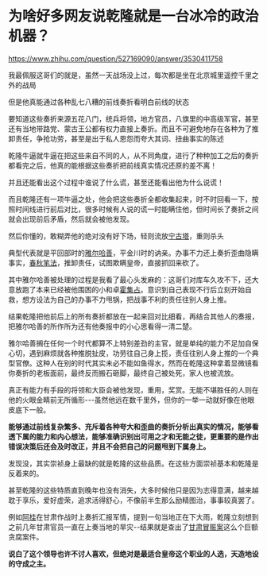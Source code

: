 # 为啥好多网友说乾隆就是一台冰冷的政治机器？

https://www.zhihu.com/question/527169090/answer/3530411758

我最佩服这哥们的就是，虽然一天战场没上过，每次都是坐在北京城里遥控千里之外的战局

但是他真能通过各种乱七八糟的前线奏折看明白前线的状态

要知道这些奏折来源五花八门，统兵将领，地方官员，八旗里的中高级军官，甚至还有当地带路党、蒙古王公都有权力直接上奏折。而且不可避免地存在各种为了推卸责任，争抢功劳，甚至是出于私人恩怨而夸大其词、扭曲事实的陈述

乾隆牛逼就牛逼在把这些来自不同的人，从不同角度，进行了种种加工之后的奏折都看完之后，他真的能根据这些奏折把前线真实情况还原的差不离！

并且还能看出这个过程中谁说了什么谎，甚至还能看出他为什么说谎！

而且乾隆还有一项牛逼之处，他会把这些奏折全都收集起来，时不时回看一下，按照时间线进行前后对比，很多时候有人说的谎一时能瞒住他，但时间长了奏折之间就会出现前后矛盾，然后就会被他发现。

然后你懂的，敢糊弄他的绝对没有好下场，轻则流放[宁古塔](https://www.zhihu.com/search?q=%E5%AE%81%E5%8F%A4%E5%A1%94&search_source=Entity&hybrid_search_source=Entity&hybrid_search_extra=%7B%22sourceType%22%3A%22answer%22%2C%22sourceId%22%3A3530411758%7D)，重则杀头

典型代表就是平回部时的[雅尔哈善](https://www.zhihu.com/search?q=%E9%9B%85%E5%B0%94%E5%93%88%E5%96%84&search_source=Entity&hybrid_search_source=Entity&hybrid_search_extra=%7B%22sourceType%22%3A%22answer%22%2C%22sourceId%22%3A3530411758%7D)，平金川时的讷亲。办事不力还上奏折歪曲隐瞒事实，[春秋笔法](https://www.zhihu.com/search?q=%E6%98%A5%E7%A7%8B%E7%AC%94%E6%B3%95&search_source=Entity&hybrid_search_source=Entity&hybrid_search_extra=%7B%22sourceType%22%3A%22answer%22%2C%22sourceId%22%3A3530411758%7D)，推卸责任，试图欺瞒皇帝，直接抓回来砍了。

其中雅尔哈善被处理的过程是我看了最心头发麻的：这哥们对库车久攻不下，还大意放跑了本来已经被他围困的小和卓[霍集占](https://www.zhihu.com/search?q=%E9%9C%8D%E9%9B%86%E5%8D%A0&search_source=Entity&hybrid_search_source=Entity&hybrid_search_extra=%7B%22sourceType%22%3A%22answer%22%2C%22sourceId%22%3A3530411758%7D)。意识到自己表现不行后立刻开始自救，想方设法为自己的办事不力甩锅，把战事不利的责任往别人身上推。

结果乾隆把他前后上的所有奏折都放在一起来回对比细看，再结合其他人的奏报，把雅尔哈善的所作所为还有他奏报中的小心思看得一清二楚。

雅尔哈善搁在任何一个时代都算不上特别差劲的主官，就是单纯的能力不足加自保心切，遇到麻烦就各种推脱扯皮，功劳往自己身上揽，责任往别人身上推的一个典型官僚。这种人在别的时代其实未必不能如鱼得水，然而在乾隆这种拿着显微镜看你奏折的老板面前，最终反而搬石砸脚，最终自己被处死，家人也被流放。

真正有能力有手段的将领和大臣会被他发现，重用，奖赏。无能不堪胜任的人则在他的火眼金睛前无所循形---虽然他远在数千里外，但你的一举一动就好像在他眼皮底下一般。

**能够通过前线复杂繁多、充斥着各种夸大和歪曲的奏折分析出真实的情况，能够看透下属的能力和内心想法，能够准确识别出可用之才和无能之徒，更重要的是作出错误决策后还会及时改正，并且不会把自己的问题甩到下属身上。**

发现没，其实崇祯身上最缺的就是乾隆的这些品质。在这些方面崇祯基本和乾隆是反着来的。

甚至乾隆的这些特质直到晚年也没有消失，大多时候他只是因为志得意满，越来越耽于享乐，爱好虚荣，追求活得舒心，不像前半生那么励精图治，事事较真罢了。

例如[阿桂](https://www.zhihu.com/search?q=%E9%98%BF%E6%A1%82&search_source=Entity&hybrid_search_source=Entity&hybrid_search_extra=%7B%22sourceType%22%3A%22answer%22%2C%22sourceId%22%3A3530411758%7D)在甘肃作战时上奏折汇报军情，提到一句当地正在下大雨，乾隆立刻想到之前几年甘肃官员一直在上奏当地的旱灾--结果就是查出了[甘肃冒赈案](https://www.zhihu.com/search?q=%E7%94%98%E8%82%83%E5%86%92%E8%B5%88%E6%A1%88&search_source=Entity&hybrid_search_source=Entity&hybrid_search_extra=%7B%22sourceType%22%3A%22answer%22%2C%22sourceId%22%3A3530411758%7D)这么个巨额贪腐案件。

**说白了这个领导也许不讨人喜欢，但绝对是最适合皇帝这个职业的人选，天造地设的守成之主。**
